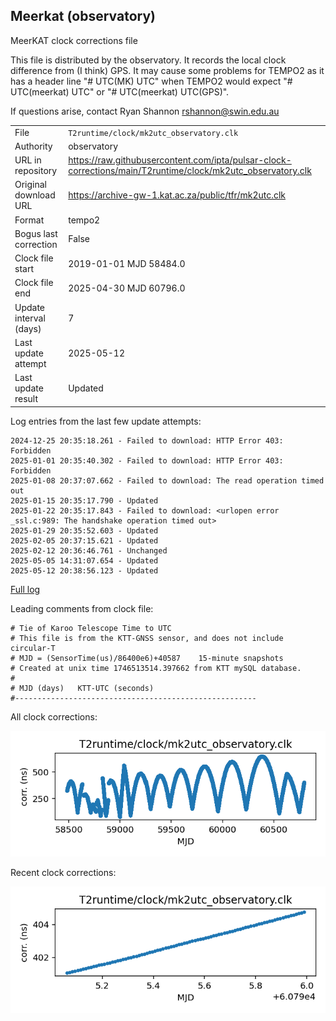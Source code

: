 
## Meerkat (observatory)

MeerKAT clock corrections file

This file is distributed by the observatory. It records the local
clock difference from (I think) GPS. It may cause some problems
for TEMPO2 as it has a header line "# UTC(MK) UTC" when TEMPO2
would expect "# UTC(meerkat) UTC" or "# UTC(meerkat) UTC(GPS)".

If questions arise, contact Ryan Shannon <rshannon@swin.edu.au>

|     |     |
|:--- |:--- |
| File | `T2runtime/clock/mk2utc_observatory.clk` |
| Authority | observatory |
| URL in repository | <https://raw.githubusercontent.com/ipta/pulsar-clock-corrections/main/T2runtime/clock/mk2utc_observatory.clk> |
| Original download URL | <https://archive-gw-1.kat.ac.za/public/tfr/mk2utc.clk> |
| Format | tempo2 |
| Bogus last correction | False |
| Clock file start | 2019-01-01 MJD 58484.0 |
| Clock file end | 2025-04-30 MJD 60796.0 |
| Update interval (days) | 7 |
| Last update attempt | 2025-05-12 |
| Last update result | Updated |

Log entries from the last few update attempts:
```
2024-12-25 20:35:18.261 - Failed to download: HTTP Error 403: Forbidden
2025-01-01 20:35:40.302 - Failed to download: HTTP Error 403: Forbidden
2025-01-08 20:37:07.662 - Failed to download: The read operation timed out
2025-01-15 20:35:17.790 - Updated
2025-01-22 20:35:17.843 - Failed to download: <urlopen error _ssl.c:989: The handshake operation timed out>
2025-01-29 20:35:52.603 - Updated
2025-02-05 20:37:15.621 - Updated
2025-02-12 20:36:46.761 - Unchanged
2025-05-05 14:31:07.654 - Updated
2025-05-12 20:38:56.123 - Updated
```
[Full log](https://raw.githubusercontent.com/ipta/pulsar-clock-corrections/main/log/T2runtime/clock/mk2utc_observatory.clk.log)

Leading comments from clock file:

    # Tie of Karoo Telescope Time to UTC
    # This file is from the KTT-GNSS sensor, and does not include circular-T
    # MJD = (SensorTime(us)/86400e6)+40587    15-minute snapshots
    # Created at unix time 1746513514.397662 from KTT mySQL database.
    #
    # MJD (days)   KTT-UTC (seconds)
    #------------------------------------------------------



All clock corrections:

![plot of all clock corrections](mk2utc_observatory.clk.png "All corrections")

Recent clock corrections:

![plot of recent clock corrections](mk2utc_observatory.clk.short.png "Recent corrections")

